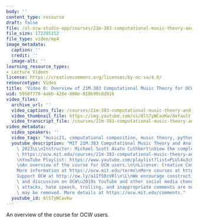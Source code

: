 ```yaml
---
body: ''
content_type: resource
draft: false
file: /ol-ocw-studio-app/courses/21m-383-computational-music-theory-and-analysis-spring-2023/21m383-s23-video_0_intro_360p_16_9.mp4
file_size: 172285152
file_type: video/mp4
image_metadata:
  caption: ''
  credit: ''
  image-alt: ''
learning_resource_types:
- Lecture Videos
license: https://creativecommons.org/licenses/by-nc-sa/4.0/
resourcetype: Video
title: 'Video 0: Overview of 21M.383 Computational Music Theory for OCW Learners'
uid: 5950f778-4a6b-428e-800e-010b90c8d916
video_files:
  archive_url: ''
  video_captions_file: /courses/21m-383-computational-music-theory-and-analysis-spring-2023/1b0SrpZgMKyVKyUKvpGrQtsBbU8mcB2Jx_transcript.webvtt
  video_thumbnail_file: https://img.youtube.com/vi/0lS7yWCavKw/default.jpg
  video_transcript_file: /courses/21m-383-computational-music-theory-and-analysis-spring-2023/1b0SrpZgMKyVKyUKvpGrQtsBbU8mcB2Jx_transcript.pdf
video_metadata:
  video_speakers: ''
  video_tags: "music21, computational composition, music theory, python\t\t\t\t"
  youtube_description: "MIT 21M.383 Computational Music Theory and Analysis Spring\
    \ 2023\L\nInstructor: Michael Scott Asato Cuthbert\nView the complete course:\
    \ https://ocw.mit.edu/courses/21m-383-computational-music-theory-and-analysis-spring-2023/\L\
    \nYouTube Playlist: https://www.youtube.com/playlist?list=PLUl4u3cNGP62vSB2sI0W8lQFKsmS2-A6R\n\
    \nAn overview of the course for OCW users.\n\nLicense: Creative Commons BY-NC-SA\n\
    More information at https://ocw.mit.edu/terms\nMore courses at https://ocw.mit.edu\n\
    Support OCW at http://ow.ly/a1If50zVRl\n\L\nWe encourage constructive comments\
    \ and discussion on OCW\u2019s YouTube and other social media channels. Personal\
    \ attacks, hate speech, trolling, and inappropriate comments are not allowed and\
    \ may be removed. More details at https://ocw.mit.edu/comments."
  youtube_id: 0lS7yWCavKw
---
```

An overview of the course for OCW users.